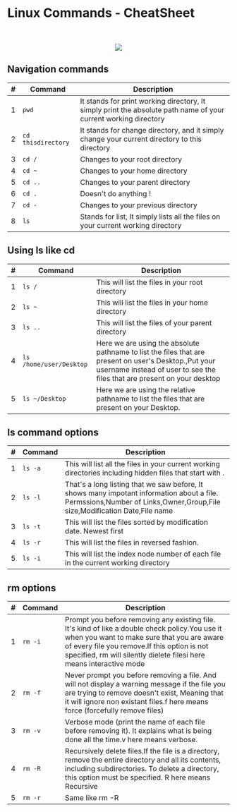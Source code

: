 # Linux Commands - CheatSheet
<p align="center">
  <br><br>
  <img src="https://github.com/Jyotsna-Singh/CheatSheets/blob/master/Linux/tux.jpg" />
</p>

## Navigation commands
| # | Command            | Description                                                                                                     |
|---|--------------------|-----------------------------------------------------------------------------------------------------------------|
| 1 | `pwd`              | It stands for print working directory, It simply print the absolute path name of your current working directory |
| 2 | `cd thisdirectory` | It stands for change directory, and it simply change your current directory to this directory                   |
| 3 | `cd /`             | Changes to your root directory                                                                                  |
| 4 | `cd ~`             | Changes to your home directory                                                                                  |
| 5 | `cd ..`            | Changes to your parent directory                                                                                |
| 6 | `cd .`             | Doesn't do anything !                                                                                           |
| 7 | `cd -`             | Changes to your previous directory                                                                              |
| 8 | `ls`                | Stands for list, It simply lists all the files on your current working directory                                |


## Using ls like cd
| # | Command                 | Description                                                                                                                                                                       |
|---|-------------------------|-----------------------------------------------------------------------------------------------------------------------------------------------------------------------------------|
| 1 | `ls /`                  | This will list the files in your root directory                                                                                                                                   |
| 2 | `ls ~`                  | This will list the files in your home directory                                                                                                                                   |
| 3 | `ls ..`                 | This will list the files of your parent directory                                                                                                                                 |
| 4 | `ls /home/user/Desktop` | Here we are using the absolute pathname to list the files that are present on user's Desktop.,Put your username instead of user to see the files that are present on your desktop |
| 5 | `ls ~/Desktop`          | Here we are using the relative pathname to list the files that are present on your Desktop.            |


## ls command options

| # | Command  | Description                                                                                                                                                             |
|---|----------|-------------------------------------------------------------------------------------------------------------------------------------------------------------------------|
| 1 | `ls -a` | This will list all the files in your current working directories including hidden files that start with .                                                               |
| 2 | `ls -l` | That's a long listing that we saw before, It shows many impotant information about a file. Permssions,Number of Links,Owner,Group,File size,Modification Date,File name |
| 3 | `ls -t` | This will list the files sorted by modification date. Newest first                                                                                                      |
| 4 | `ls -r` | This will list the files in reversed fashion.                                                                                                                           |
| 5 | `ls -i` | This will list the index node number of each file in the current working directory                                                                                      |
## rm options

| # | Command | Description                                                                                                                                                                                                                                                          |
|---|---------|----------------------------------------------------------------------------------------------------------------------------------------------------------------------------------------------------------------------------------------------------------------------|
| 1 | `rm -i` | Prompt you before removing any existing file. It's kind of like a double check policy.You use it when you want to make sure that you are aware of every file you remove.If this option is not specified, rm will silently dielete filesi here means interactive mode |
| 2 | `rm -f` | Never prompt you before removing a file. And will not display a warning message if the file you are trying to remove doesn't exist, Meaning that it will ignore non existant files.f here means force (forcefully remove files)                                      |
| 3 | `rm -v` | Verbose mode (print the name of each file before removing it). It explains what is being done all the time.v here means verbose.                                                                                                                                     |
| 4 | `rm -R` | Recursively delete files.If the file is a directory, remove the entire directory and all its contents, including subdirectories. To delete a directory, this option must be specified. R here means Recursive                                                        |
| 5 | `rm -r` | Same like rm -R                                                                                                                                                                                                                                                      |
